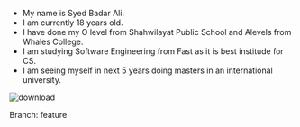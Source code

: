 * My name is Syed Badar Ali.
* I am currently 18 years old.
* I have done my O level from Shahwilayat Public School and Alevels from Whales College.
* I am studying Software Engineering from Fast as it is best institude for CS.
* I am seeing myself in next 5 years doing masters in an international university.

![download](https://github.com/user-attachments/assets/715a1ce5-63b1-4f6d-8016-06072629027c)

Branch: feature
